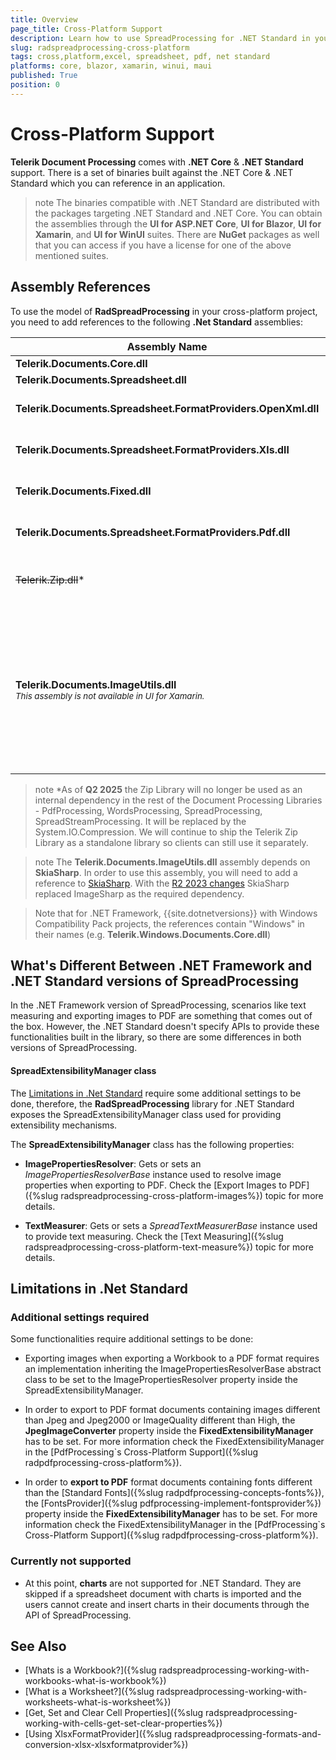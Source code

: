 ```yaml
---
title: Overview
page_title: Cross-Platform Support
description: Learn how to use SpreadProcessing for .NET Standard in your cross-platform applications.
slug: radspreadprocessing-cross-platform
tags: cross,platform,excel, spreadsheet, pdf, net standard
platforms: core, blazor, xamarin, winui, maui
published: True
position: 0
---
```


# Cross-Platform Support

**Telerik Document Processing** comes with **.NET Core** & **.NET Standard** support. There is a set of binaries built against the .NET Core & .NET Standard which you can reference in an application.

>note The binaries compatible with .NET Standard are distributed with the packages targeting .NET Standard and .NET Core. You can obtain the assemblies through the **UI for ASP.NET Core**, **UI for Blazor**, **UI for Xamarin**, and **UI for WinUI** suites. There are **NuGet** packages as well that you can access if you have a license for one of the above mentioned suites.

## Assembly References

To use the model of **RadSpreadProcessing** in your cross-platform project, you need to add references to the following **.Net Standard** assemblies:


| Assembly Name                            | Notes                                    |
|------------------------------------------|------------------------------------------|
| **Telerik.Documents.Core.dll**           |                                          |
| **Telerik.Documents.Spreadsheet.dll**    |                                          |
| **Telerik.Documents.Spreadsheet.FormatProviders.OpenXml.dll** | Required for working with XLSX files.    |
| **Telerik.Documents.Spreadsheet.FormatProviders.Xls.dll** | Required for working with XLS files.     |
| **Telerik.Documents.Fixed.dll**          | Required for exporting to PDF files.     |
| **Telerik.Documents.Spreadsheet.FormatProviders.Pdf.dll** | Required for exporting to PDF files.     |
| ~~Telerik.Zip.dll~~*                      | ~~Required for working with XSLX, XLS and PDF files.~~ |
| **Telerik.Documents.ImageUtils.dll** <br><sub>_This assembly is not available in UI for Xamarin._</sub> | Required when you need to export to PDF documents containing images different than **Jpeg** and **Jpeg2000** or **ImageQuality** different than High. |

>note *As of **Q2 2025** the Zip Library will no longer be used as an internal dependency in the rest of the Document Processing Libraries - PdfProcessing, WordsProcessing, SpreadProcessing, SpreadStreamProcessing. It will be replaced by the System.IO.Compression. We will continue to ship the Telerik Zip Library as a standalone library so clients can still use it separately.

>note The **Telerik.Documents.ImageUtils.dll** assembly depends on **SkiaSharp**. In order to use this assembly, you will need to add a reference to [SkiaSharp](https://www.nuget.org/packages/SkiaSharp/). With the [R2 2023 changes](https://docs.telerik.com/devtools/document-processing/libraries/radpdfprocessing/changes-and-backward-compatibility/backward-compatibility#whats-different-in-2023-r2) SkiaSharp replaced ImageSharp as the required dependency.

> Note that for .NET Framework, {{site.dotnetversions}} with Windows Compatibility Pack projects, the references contain "Windows" in their names (e.g. **Telerik.Windows.Documents.Core.dll**)

## What's Different Between .NET Framework and .NET Standard versions of SpreadProcessing

In the .NET Framework version of SpreadProcessing, scenarios like text measuring and exporting images to PDF are something that comes out of the box. However, the .NET Standard doesn't specify APIs to provide these functionalities built in the library, so there are some differences in both versions of SpreadProcessing.

#### SpreadExtensibilityManager class

The [Limitations in .Net Standard](#limitations-in-net-standard) require some additional settings to be done, therefore, the **RadSpreadProcessing** library for .NET Standard exposes the SpreadExtensibilityManager class used for providing extensibility mechanisms.

The **SpreadExtensibilityManager** class has the following properties:

* **ImagePropertiesResolver**: Gets or sets an *ImagePropertiesResolverBase* instance used to resolve image properties when exporting to PDF. Check the [Export Images to PDF]({%slug radspreadprocessing-cross-platform-images%}) topic for more details.

* **TextMeasurer**: Gets or sets a *SpreadTextMeasurerBase* instance used to provide text measuring. Check the [Text Measuring]({%slug radspreadprocessing-cross-platform-text-measure%}) topic for more details.

## Limitations in .Net Standard

### Additional settings required

Some functionalities require additional settings to be done:

* Exporting images when exporting a Workbook to a PDF format requires an implementation inheriting the ImagePropertiesResolverBase abstract class to be set to the ImagePropertiesResolver property inside the SpreadExtensibilityManager.

* In order to export to PDF format documents containing images different than Jpeg and Jpeg2000 or ImageQuality different than High, the **JpegImageConverter** property inside the **FixedExtensibilityManager** has to be set. For more information check the FixedExtensibilityManager in the [PdfProcessing`s Cross-Platform Support]({%slug radpdfprocessing-cross-platform%}).

* In order to **export to PDF** format documents containing fonts different than the [Standard Fonts]({%slug radpdfprocessing-concepts-fonts%}), the [FontsProvider]({%slug pdfprocessing-implement-fontsprovider%}) property inside the **FixedExtensibilityManager** has to be set. For more information check the FixedExtensibilityManager in the [PdfProcessing`s Cross-Platform Support]({%slug radpdfprocessing-cross-platform%}).

### Currently not supported

 * At this point, **charts** are not supported for .NET Standard. They are skipped if a spreadsheet document with charts is imported and the users cannot create and insert charts in their documents through the API of SpreadProcessing.

## See Also

 * [Whats is a Workbook?]({%slug radspreadprocessing-working-with-workbooks-what-is-workbook%})
 * [What is a Worksheet?]({%slug radspreadprocessing-working-with-worksheets-what-is-worksheet%})
 * [Get, Set and Clear Cell Properties]({%slug radspreadprocessing-working-with-cells-get-set-clear-properties%})
 * [Using XlsxFormatProvider]({%slug radspreadprocessing-formats-and-conversion-xlsx-xlsxformatprovider%})
